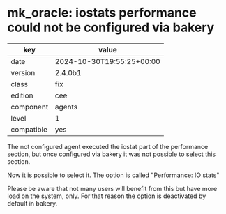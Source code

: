 [//]: # (werk v2)
# mk_oracle: iostats performance could not be configured via bakery

key        | value
---------- | ---
date       | 2024-10-30T19:55:25+00:00
version    | 2.4.0b1
class      | fix
edition    | cee
component  | agents
level      | 1
compatible | yes

The not configured agent executed the iostat part of the performance section, but
once configured via bakery it was not possible to select this section.

Now it is possible to select it. The option is called "Performance: IO stats"

Please be aware that not many users will benefit from this but have more
load on the system, only. For that reason the option is deactivated by default
in bakery.
